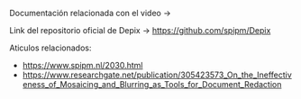 Documentación relacionada con el video -> 

Link del repositorio oficial de Depix -> https://github.com/spipm/Depix

Aticulos relacionados:
- https://www.spipm.nl/2030.html
- https://www.researchgate.net/publication/305423573_On_the_Ineffectiveness_of_Mosaicing_and_Blurring_as_Tools_for_Document_Redaction
